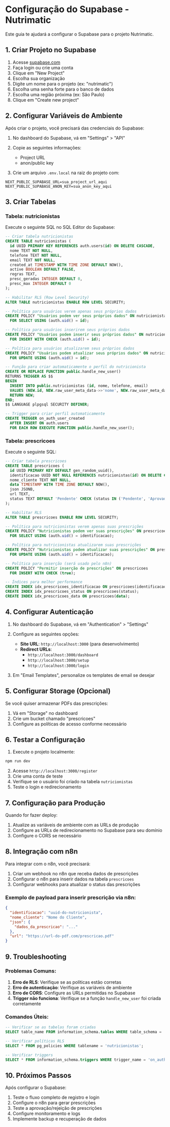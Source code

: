 # Configuração do Supabase - Nutrimatic

Este guia te ajudará a configurar o Supabase para o projeto Nutrimatic.

## 1. Criar Projeto no Supabase

1. Acesse [supabase.com](https://supabase.com)
2. Faça login ou crie uma conta
3. Clique em "New Project"
4. Escolha sua organização
5. Digite um nome para o projeto (ex: "nutrimatic")
6. Escolha uma senha forte para o banco de dados
7. Escolha uma região próxima (ex: São Paulo)
8. Clique em "Create new project"

## 2. Configurar Variáveis de Ambiente

Após criar o projeto, você precisará das credenciais do Supabase:

1. No dashboard do Supabase, vá em "Settings" > "API"
2. Copie as seguintes informações:
   - Project URL
   - anon/public key

3. Crie um arquivo `.env.local` na raiz do projeto com:

```env
NEXT_PUBLIC_SUPABASE_URL=sua_project_url_aqui
NEXT_PUBLIC_SUPABASE_ANON_KEY=sua_anon_key_aqui
```

## 3. Criar Tabelas

### Tabela: nutricionistas

Execute o seguinte SQL no SQL Editor do Supabase:

```sql
-- Criar tabela nutricionistas
CREATE TABLE nutricionistas (
  id UUID PRIMARY KEY REFERENCES auth.users(id) ON DELETE CASCADE,
  nome TEXT NOT NULL,
  telefone TEXT NOT NULL,
  email TEXT NOT NULL,
  created_at TIMESTAMP WITH TIME ZONE DEFAULT NOW(),
  active BOOLEAN DEFAULT FALSE,
  regras TEXT,
  presc_geradas INTEGER DEFAULT 0,
  presc_max INTEGER DEFAULT 0
);

-- Habilitar RLS (Row Level Security)
ALTER TABLE nutricionistas ENABLE ROW LEVEL SECURITY;

-- Política para usuários verem apenas seus próprios dados
CREATE POLICY "Usuários podem ver seus próprios dados" ON nutricionistas
  FOR SELECT USING (auth.uid() = id);

-- Política para usuários inserirem seus próprios dados
CREATE POLICY "Usuários podem inserir seus próprios dados" ON nutricionistas
  FOR INSERT WITH CHECK (auth.uid() = id);

-- Política para usuários atualizarem seus próprios dados
CREATE POLICY "Usuários podem atualizar seus próprios dados" ON nutricionistas
  FOR UPDATE USING (auth.uid() = id);

-- Função para criar automaticamente o perfil do nutricionista
CREATE OR REPLACE FUNCTION public.handle_new_user()
RETURNS TRIGGER AS $$
BEGIN
  INSERT INTO public.nutricionistas (id, nome, telefone, email)
  VALUES (NEW.id, NEW.raw_user_meta_data->>'nome', NEW.raw_user_meta_data->>'telefone', NEW.email);
  RETURN NEW;
END;
$$ LANGUAGE plpgsql SECURITY DEFINER;

-- Trigger para criar perfil automaticamente
CREATE TRIGGER on_auth_user_created
  AFTER INSERT ON auth.users
  FOR EACH ROW EXECUTE FUNCTION public.handle_new_user();
```

### Tabela: prescricoes

Execute o seguinte SQL:

```sql
-- Criar tabela prescricoes
CREATE TABLE prescricoes (
  id UUID PRIMARY KEY DEFAULT gen_random_uuid(),
  identificacao UUID NOT NULL REFERENCES nutricionistas(id) ON DELETE CASCADE,
  nome_cliente TEXT NOT NULL,
  data TIMESTAMP WITH TIME ZONE DEFAULT NOW(),
  json JSONB,
  url TEXT,
  status TEXT DEFAULT 'Pendente' CHECK (status IN ('Pendente', 'Aprovada', 'Refazendo'))
);

-- Habilitar RLS
ALTER TABLE prescricoes ENABLE ROW LEVEL SECURITY;

-- Política para nutricionistas verem apenas suas prescrições
CREATE POLICY "Nutricionistas podem ver suas prescrições" ON prescricoes
  FOR SELECT USING (auth.uid() = identificacao);

-- Política para nutricionistas atualizarem suas prescrições
CREATE POLICY "Nutricionistas podem atualizar suas prescrições" ON prescricoes
  FOR UPDATE USING (auth.uid() = identificacao);

-- Política para inserção (será usado pelo n8n)
CREATE POLICY "Permitir inserção de prescrições" ON prescricoes
  FOR INSERT WITH CHECK (true);

-- Índices para melhor performance
CREATE INDEX idx_prescricoes_identificacao ON prescricoes(identificacao);
CREATE INDEX idx_prescricoes_status ON prescricoes(status);
CREATE INDEX idx_prescricoes_data ON prescricoes(data);
```

## 4. Configurar Autenticação

1. No dashboard do Supabase, vá em "Authentication" > "Settings"
2. Configure as seguintes opções:
   - **Site URL**: `http://localhost:3000` (para desenvolvimento)
   - **Redirect URLs**: 
     - `http://localhost:3000/dashboard`
     - `http://localhost:3000/setup`
     - `http://localhost:3000/login`

3. Em "Email Templates", personalize os templates de email se desejar

## 5. Configurar Storage (Opcional)

Se você quiser armazenar PDFs das prescrições:

1. Vá em "Storage" no dashboard
2. Crie um bucket chamado "prescricoes"
3. Configure as políticas de acesso conforme necessário

## 6. Testar a Configuração

1. Execute o projeto localmente:
```bash
npm run dev
```

2. Acesse `http://localhost:3000/register`
3. Crie uma conta de teste
4. Verifique se o usuário foi criado na tabela `nutricionistas`
5. Teste o login e redirecionamento

## 7. Configuração para Produção

Quando for fazer deploy:

1. Atualize as variáveis de ambiente com as URLs de produção
2. Configure as URLs de redirecionamento no Supabase para seu domínio
3. Configure o CORS se necessário

## 8. Integração com n8n

Para integrar com o n8n, você precisará:

1. Criar um webhook no n8n que receba dados de prescrições
2. Configurar o n8n para inserir dados na tabela `prescricoes`
3. Configurar webhooks para atualizar o status das prescrições

### Exemplo de payload para inserir prescrição via n8n:

```json
{
  "identificacao": "uuid-do-nutricionista",
  "nome_cliente": "Nome do Cliente",
  "json": {
    "dados_da_prescricao": "..."
  },
  "url": "https://url-do-pdf.com/prescricao.pdf"
}
```

## 9. Troubleshooting

### Problemas Comuns:

1. **Erro de RLS**: Verifique se as políticas estão corretas
2. **Erro de autenticação**: Verifique as variáveis de ambiente
3. **Erro de CORS**: Configure as URLs permitidas no Supabase
4. **Trigger não funciona**: Verifique se a função `handle_new_user` foi criada corretamente

### Comandos Úteis:

```sql
-- Verificar se as tabelas foram criadas
SELECT table_name FROM information_schema.tables WHERE table_schema = 'public';

-- Verificar políticas RLS
SELECT * FROM pg_policies WHERE tablename = 'nutricionistas';

-- Verificar triggers
SELECT * FROM information_schema.triggers WHERE trigger_name = 'on_auth_user_created';
```

## 10. Próximos Passos

Após configurar o Supabase:

1. Teste o fluxo completo de registro e login
2. Configure o n8n para gerar prescrições
3. Teste a aprovação/rejeição de prescrições
4. Configure monitoramento e logs
5. Implemente backup e recuperação de dados 